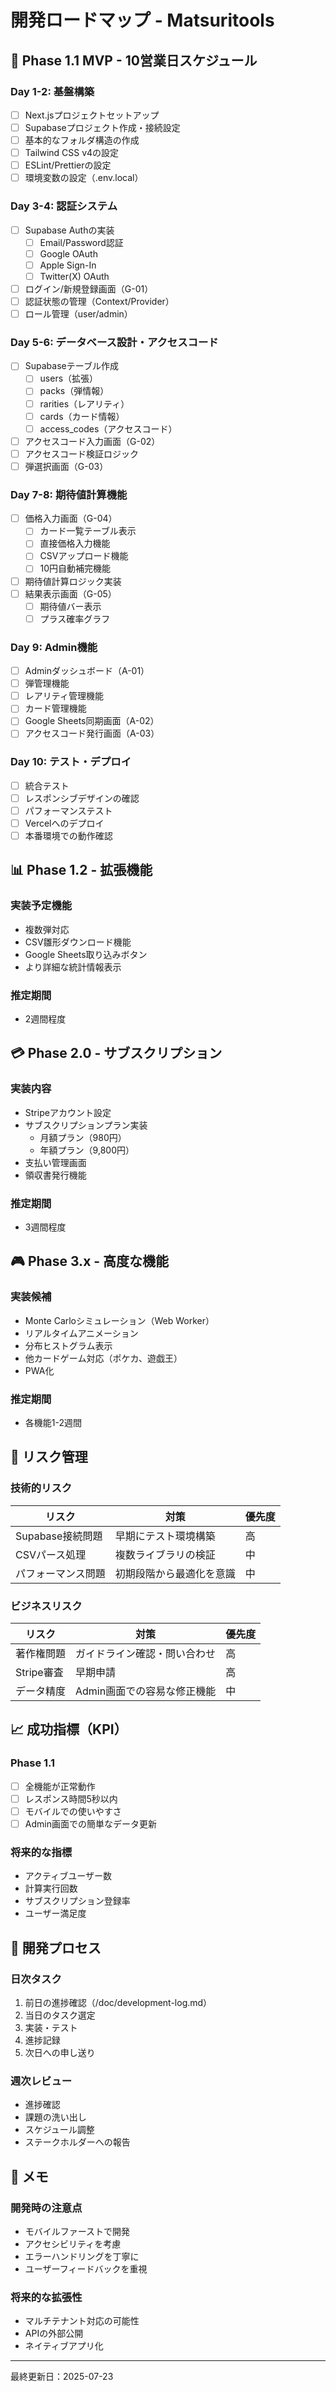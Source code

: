 # 開発ロードマップ - Matsuritools

## 🎯 Phase 1.1 MVP - 10営業日スケジュール

### Day 1-2: 基盤構築
- [ ] Next.jsプロジェクトセットアップ
- [ ] Supabaseプロジェクト作成・接続設定
- [ ] 基本的なフォルダ構造の作成
- [ ] Tailwind CSS v4の設定
- [ ] ESLint/Prettierの設定
- [ ] 環境変数の設定（.env.local）

### Day 3-4: 認証システム
- [ ] Supabase Authの実装
  - [ ] Email/Password認証
  - [ ] Google OAuth
  - [ ] Apple Sign-In
  - [ ] Twitter(X) OAuth
- [ ] ログイン/新規登録画面（G-01）
- [ ] 認証状態の管理（Context/Provider）
- [ ] ロール管理（user/admin）

### Day 5-6: データベース設計・アクセスコード
- [ ] Supabaseテーブル作成
  - [ ] users（拡張）
  - [ ] packs（弾情報）
  - [ ] rarities（レアリティ）
  - [ ] cards（カード情報）
  - [ ] access_codes（アクセスコード）
- [ ] アクセスコード入力画面（G-02）
- [ ] アクセスコード検証ロジック
- [ ] 弾選択画面（G-03）

### Day 7-8: 期待値計算機能
- [ ] 価格入力画面（G-04）
  - [ ] カード一覧テーブル表示
  - [ ] 直接価格入力機能
  - [ ] CSVアップロード機能
  - [ ] 10円自動補完機能
- [ ] 期待値計算ロジック実装
- [ ] 結果表示画面（G-05）
  - [ ] 期待値バー表示
  - [ ] プラス確率グラフ

### Day 9: Admin機能
- [ ] Adminダッシュボード（A-01）
- [ ] 弾管理機能
- [ ] レアリティ管理機能
- [ ] カード管理機能
- [ ] Google Sheets同期画面（A-02）
- [ ] アクセスコード発行画面（A-03）

### Day 10: テスト・デプロイ
- [ ] 統合テスト
- [ ] レスポンシブデザインの確認
- [ ] パフォーマンステスト
- [ ] Vercelへのデプロイ
- [ ] 本番環境での動作確認

## 📊 Phase 1.2 - 拡張機能

### 実装予定機能
- 複数弾対応
- CSV雛形ダウンロード機能
- Google Sheets取り込みボタン
- より詳細な統計情報表示

### 推定期間
- 2週間程度

## 💳 Phase 2.0 - サブスクリプション

### 実装内容
- Stripeアカウント設定
- サブスクリプションプラン実装
  - 月額プラン（980円）
  - 年額プラン（9,800円）
- 支払い管理画面
- 領収書発行機能

### 推定期間
- 3週間程度

## 🎮 Phase 3.x - 高度な機能

### 実装候補
- Monte Carloシミュレーション（Web Worker）
- リアルタイムアニメーション
- 分布ヒストグラム表示
- 他カードゲーム対応（ポケカ、遊戯王）
- PWA化

### 推定期間
- 各機能1-2週間

## 🚨 リスク管理

### 技術的リスク
| リスク | 対策 | 優先度 |
|--------|------|--------|
| Supabase接続問題 | 早期にテスト環境構築 | 高 |
| CSVパース処理 | 複数ライブラリの検証 | 中 |
| パフォーマンス問題 | 初期段階から最適化を意識 | 中 |

### ビジネスリスク
| リスク | 対策 | 優先度 |
|--------|------|--------|
| 著作権問題 | ガイドライン確認・問い合わせ | 高 |
| Stripe審査 | 早期申請 | 高 |
| データ精度 | Admin画面での容易な修正機能 | 中 |

## 📈 成功指標（KPI）

### Phase 1.1
- [ ] 全機能が正常動作
- [ ] レスポンス時間5秒以内
- [ ] モバイルでの使いやすさ
- [ ] Admin画面での簡単なデータ更新

### 将来的な指標
- アクティブユーザー数
- 計算実行回数
- サブスクリプション登録率
- ユーザー満足度

## 🔄 開発プロセス

### 日次タスク
1. 前日の進捗確認（/doc/development-log.md）
2. 当日のタスク選定
3. 実装・テスト
4. 進捗記録
5. 次日への申し送り

### 週次レビュー
- 進捗確認
- 課題の洗い出し
- スケジュール調整
- ステークホルダーへの報告

## 📝 メモ

### 開発時の注意点
- モバイルファーストで開発
- アクセシビリティを考慮
- エラーハンドリングを丁寧に
- ユーザーフィードバックを重視

### 将来的な拡張性
- マルチテナント対応の可能性
- APIの外部公開
- ネイティブアプリ化

---

最終更新日：2025-07-23